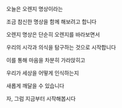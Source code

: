 오늘은 오렌지 명상이라는

조금 참신한 명상을 함께 해보려고 합니다

오렌지 명상은 단순히 오렌지를 바라보면서

우리의 시각과 의식을 탐구하는 것으로 시작합니다

이를 통해 마음을 차분히 가라앉히고

우리가 세상을 어떻게 인식하는지

새롭게 깨달을 수 있습니다

자, 그럼 지금부터 시작해봅시다



